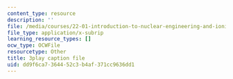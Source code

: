 ```yaml
---
content_type: resource
description: ''
file: /media/courses/22-01-introduction-to-nuclear-engineering-and-ionizing-radiation-fall-2016/dd9f6ca7364452c3b4af371cc9636dd1_ORbfdLUl0ik.vtt
file_type: application/x-subrip
learning_resource_types: []
ocw_type: OCWFile
resourcetype: Other
title: 3play caption file
uid: dd9f6ca7-3644-52c3-b4af-371cc9636dd1
---
```


